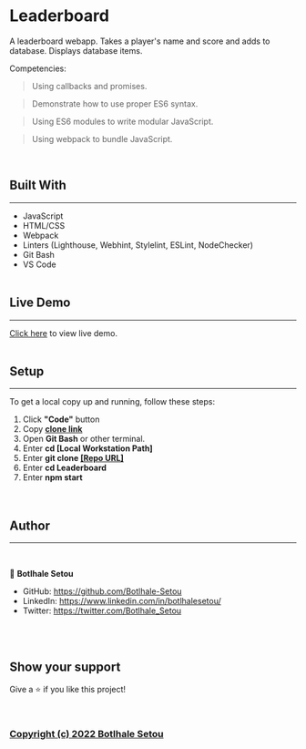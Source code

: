 # **Leaderboard**
A leaderboard webapp. Takes a player's name and score and adds to database. Displays database items. 

Competencies:
> Using callbacks and promises.

> Demonstrate how to use proper ES6 syntax. 

> Using ES6 modules to write modular JavaScript.

> Using webpack to bundle JavaScript.

<br>

## Built With
<hr>

- JavaScript
- HTML/CSS
- Webpack
- Linters (Lighthouse, Webhint, Stylelint, ESLint, NodeChecker)
- Git Bash
- VS Code
<br><br>

## Live Demo
<hr>

[Click here](https://botlhale-setou.github.io/mens-conference/index.html) to view live demo.<br><br>

## Setup
<hr>

To get a local copy up and running, follow these steps:
1. Click **"Code"** button
2. Copy [**clone link**](https://github.com/Botlhale-Setou/Leaderboard.git)
3. Open **Git Bash** or other terminal.
4. Enter **cd [Local Workstation Path]**
5. Enter **git clone [[Repo URL]](https://github.com/Botlhale-Setou/Leaderboard.git)**
6. Enter **cd Leaderboard**
7. Enter **npm start**
<br><br><br>


## Author
<hr><br>

👤 **Botlhale Setou**
- GitHub: https://github.com/Botlhale-Setou
- LinkedIn: https://www.linkedin.com/in/botlhalesetou/
- Twitter: https://twitter.com/Botlhale_Setou

<br><br>
## Show your support
Give a ⭐️ if you like this project!

<br>

### [Copyright (c) 2022 Botlhale Setou](./LICENSE)
